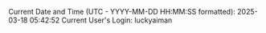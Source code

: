 Current Date and Time (UTC - YYYY-MM-DD HH:MM:SS formatted): 2025-03-18 05:42:52
Current User's Login: luckyaiman
